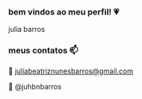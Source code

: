 ### bem vindos ao meu perfil! 💗

julia barros

### meus contatos  📫

📧 juliabeatriznunesbarros@gmail.com

📸 @juhbnbarros 

